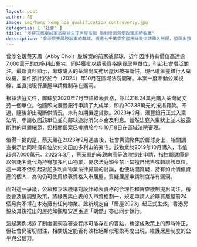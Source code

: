 ```yaml
---
layout: post
author: AI
image: img/hong_kong_hos_qualification_controversy.jpg
categories: [ '社會' ]
title: "涉蔡天鳳案前家翁鄺球失守居屋按揭 揭制度漏洞促政策即時收緊"  
description: "曾涉蔡天鳳肢解案的鄺球，擁逾七千萬豪宅卻用綠表申請購入居屋，卻爆出按揭斷供遭滙豐銀行入稟收樓，案件即將開審。事件揭示綠表審查漏洞，引發公眾關注房屋資助制度公平性。當局已即時修法堵塞漏洞，未來可否遏止類似個案，社會持續關注。"
---
```

曾涉名媛蔡天鳳（Abby Choi）肢解案的前家翁鄺球，近年因涉持有價值高達逾7,000萬元的加多利山豪宅，同時獲批以綠表資格購買居屋單位，引起社會廣泛關注。最新資料顯示，鄺球購入的荃灣尚文苑居屋因按揭斷供，現已遭滙豐銀行入稟收樓，案件預計將於今（2024）年10月在區域法院開審。本案一度牽動公眾視線，並直指現行居屋申請機制存在漏洞。

根據法庭文件，鄺球於2020年7月申請綠表資格，並以218.24萬元購入荃灣尚文苑一個單位。他隨即向滙豐銀行申請了九成半，即約207.38萬元的按揭貸款。不過，隨後卻出現斷供情況，未有如期償還貸款。2023年2月，滙豐銀行正式入稟法院，申請收回該單位並向鄺球追討所欠本金及利息。雖然法庭入稟狀上並未披露斷供的具體細節，但相關個案已排期於今年10月8日在區域法院審理。

值得一提的是，蔡天鳳在2023年2月遇害後，社會輿論聚焦於鄺球身上，相關調查揭示他同時擁有位於何文田加多利山的豪宅。該物業於2019年10月購入，市值超過7,000萬元。2023年3月，蔡天鳳的母親向高等法院提出申請，指控鄺球僅是以信託名義代為持有加多利山物業，要求法庭頒令禁止其擅自出售或轉讓該單位。這一幕不但引起對加多利山物業法律歸屬的討論，也使坊間質疑，持有如此價值資產的個人，為何仍可使用綠表資格入市居屋，質疑居屋申請制度存有漏洞。

面對這一爭議，公眾和立法機構對設計綠表資格的合理性和審查機制提出關注。房委會及後調整政策，將綠表與白表的入市資格劃一，規定申請人於購買居屋前24個月內不得在本港擁有任何物業。此新規定自「居屋2023」起正式生效，香港房協及其後推出的屋苑如觀塘安達臣道「朗然」亦已同步執行。

這起案例揭露了制度漏洞及審查程序可能存在的盲點，也促成政策上的即時修正，但社會仍密切關注，相關規定能否有效杜絕類似現象再度出現，維護居屋制度的公平與公信力。
